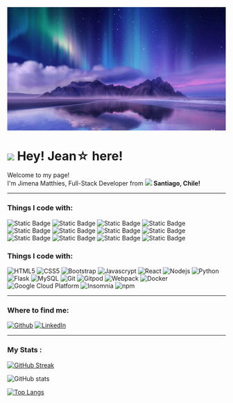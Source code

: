 <div align="center">
<img max-width="800" src="./Assets/WallpaperAuroraBorealis.jpg"/>
</div>

<h1><img src="https://emojis.slackmojis.com/emojis/images/1531849430/4246/blob-sunglasses.gif?1531849430" width="30"/> Hey! Jean☆ here!</h1>

<p>Welcome to my page! </br> I'm Jimena Matthies, Full-Stack Developer from <img src="https://cdn-icons-png.flaticon.com/512/197/197586.png" width="13"/> <b>Santiago, Chile!</b>
<br>

---

### Things I code with:

![Static Badge](https://img.shields.io/badge/HTML5-e54c21?style=for-the-badge&logo=html5&labelColor=white)
![Static Badge](https://img.shields.io/badge/CSS3-264ee4?style=for-the-badge&logo=css3&logoColor=264ee4&labelColor=white)
![Static Badge](https://img.shields.io/badge/Bootstrap-7952b3?style=for-the-badge&logo=bootstrap&labelColor=white)
![Static Badge](https://img.shields.io/badge/Javascript-f7df1d?style=for-the-badge&logo=javascript&logoColor=f7df1d&labelColor=white)
![Static Badge](https://img.shields.io/badge/React-149fca?style=for-the-badge&logo=react&labelColor=white)
![Static Badge](https://img.shields.io/badge/Node.js-3e863d?style=for-the-badge&logo=nodedotjs&labelColor=white)
![Static Badge](https://img.shields.io/badge/Python-316b99?style=for-the-badge&logo=python&logoColor=ffd43a&labelColor=white)
![Static Badge](https://img.shields.io/badge/Flask-black?style=for-the-badge&logo=flask&logoColor=black&labelColor=white)
![Static Badge](https://img.shields.io/badge/JWT-fc085e?style=for-the-badge&logo=jsonwebtokens&logoColor=00b9f1&labelColor=white)
![Static Badge](https://img.shields.io/badge/MySQL-e9972a?style=for-the-badge&logo=mysql&logoColor=00728a&labelColor=white)
![Static Badge](https://img.shields.io/badge/Git-413100?style=for-the-badge&logo=git&logoColor=f05133&labelColor=white)
![Static Badge](https://img.shields.io/badge/Github-0d1117?style=for-the-badge&logo=github&logoColor=0d1117&labelColor=white)

<h3>Things I code with:</h3>
<p>
    <img alt="HTML5" src="https://img.shields.io/badge/-HTML5-e34e24?style=flat-square&logo=html5&logoColor=white" />
    <img alt="CSS5" src="https://img.shields.io/badge/-CSS3-264ee4?style=flat-square&logo=css3&logoColor=white" />
    <img alt="Bootstrap" src="https://img.shields.io/badge/-Bootstrap-7f12f9?style=flat-square&logo=bootstrap&logoColor=white" />
    <img alt="Javascrypt" src="https://img.shields.io/badge/-JavaScript-f7df1e?style=flat-square&logo=JavaScript&logoColor=black" />
    <img alt="React" src="https://img.shields.io/badge/-React-00d8ff?style=flat-square&logo=react&logoColor=white" />
    <img alt="Nodejs" src="https://img.shields.io/badge/-Nodejs-3e863d?style=flat-square&logo=Node.js&logoColor=white" />
    <img alt="Python" src="https://img.shields.io/badge/-Python-ffd43b?style=flat-square&logo=python&logoColor=black" />
    <img alt="Flask" src="https://img.shields.io/badge/-Flask-3c3c3c?style=flat-square&logo=flask&logoColor=white" />
    <img alt="MySQL" src="https://img.shields.io/badge/-MySQL-00618a?style=flat-square&logo=mysql&logoColor=white" />
    <img alt="Git" src="https://img.shields.io/badge/-Git-F05032?style=flat-square&logo=git&logoColor=white" />
    <img alt="Gitpod" src="https://img.shields.io/badge/-Gitpod-FFAE33?style=flat-square&logo=Gitpod&logoColor=white" />
    <img alt="Webpack" src="https://img.shields.io/badge/-Webpack-8DD6F9?style=flat-square&logo=webpack&logoColor=white" /> 
    <img alt="Docker" src="https://img.shields.io/badge/-Docker-46a2f1?style=flat-square&logo=docker&logoColor=white" />
    <img alt="Google Cloud Platform" src="https://img.shields.io/badge/-Google_Cloud_Platform-1a73e8?style=flat-square&logo=google-cloud&logoColor=white" />
    <img alt="Insomnia" src="https://img.shields.io/badge/-Insomnia-5849BE?style=flat-square&logo=insomnia&logoColor=white" />
    <img alt="npm" src="https://img.shields.io/badge/-NPM-CB3837?style=flat-square&logo=npm&logoColor=white" />

---

<h3>Where to find me:</h3>
<p><a href="https://github.com/JimeMatthies" target="_blank"><img alt="Github" src="https://img.shields.io/badge/GitHub-%2312100E.svg?&style=for-the-badge&logo=Github&logoColor=white" /></a> <a href="https://www.linkedin.com/in/jimematthies/" target="_blank"><img alt="LinkedIn" src="https://img.shields.io/badge/linkedin-%230077B5.svg?&style=for-the-badge&logo=linkedin&logoColor=white" /></a>
</p>

---

### My Stats :

[![GitHub Streak](https://streak-stats.demolab.com?user=JimeMatthies&theme=nightowl&date_format=M%20j%5B%2C%20Y%5D&exclude_days=Sun)](https://git.io/streak-stats)

![GitHub stats](https://github-readme-stats.vercel.app/api?username=JimeMatthies&show_icons=true&theme=nightowl)

[![Top Langs](https://github-readme-stats.vercel.app/api/top-langs/?username=JimeMatthies&theme=nightowl)](https://github.com/anuraghazra/github-readme-stats)

